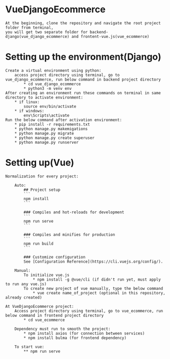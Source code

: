 # VueDjangoEcommerce
	At the beginning, clone the repository and navigate the root project folder from terminal, 
	you will get two separate folder for backend-django(vue_django_ecommerce) and frontent-vue.js(vue_ecommerce)  
	
# Setting up the environment(Django)

	Create a virtual environment using python:
		access project directory using terminal, go to vue_django_ecommerce, run below command in backend project directory
			* cd vue_django_ecommerce
			* python3 -m venv env
	After creating an environment run these commands on terminal in same directory to activate environment:
		* if linux:
			source env/bin/activate
		* if windows:
			env\Scripts\activate
	Run the below command after activation environment:
		* pip install -r requirements.txt
		* python manage.py makemigations
		* python manage.py migrate
		* python manage.py create superuser
		* python manage.py runserver
		
		
# Setting up(Vue)

	Normalization for every project:
	
		Auto:
			## Project setup
			```
			npm install
			```

			### Compiles and hot-reloads for development
			```
			npm run serve
			```

			### Compiles and minifies for production
			```
			npm run build
			```

			### Customize configuration
			See [Configuration Reference](https://cli.vuejs.org/config/).
	
		Manual:
			To initialize vue.js 
				* npm install -g @vue/cli (if didn't run yet, must apply to run any vue.js)
			To create new project of vue manually, type the below command
				* vue create name_of_project (optional in this repository, already created)
		
	At VueDjangoEcommerce project:
		Access project directory using terminal, go to vue_ecommerce, run below command in frontend project directory
			* cd vue_ecommerce
		
		Dependency must run to smooth the project:
			* npm install axios (for connection between services)
			* npm install bulma (for frontend dependency)
			
		To start vue:
			** npm run serve
		
		
			
		
			
